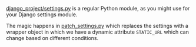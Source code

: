 [django_project/settings.py](./django_project/settings.py) is a regular Python module,
as you might use for your Django settings module.

The magic happens in [patch_settings.py](./patch_settings.py) which replaces the settings
with a wrapper object in which we have a dynamic attribute `STATIC_URL` which
can change based on different conditions.
